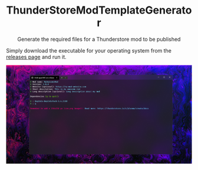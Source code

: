 <h1 align="center">ThunderStoreModTemplateGenerator</h1>
<p align="center">Generate the required files for a Thunderstore mod to be published</p>

Simply download the executable for your operating system from the [releases page](https://github.com/madkarmaa/ThunderStoreModTemplateGenerator/releases/latest) and run it.

![screenshot](./img/screenshot.png)
